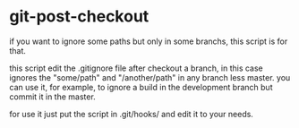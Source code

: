 # git-post-checkout

if you want to ignore some paths but only in some branchs, this script is for that.

this script edit the .gitignore file after checkout a branch, in this case ignores the "some/path" and "/another/path" in any branch less master.
you can use it, for example, to ignore a build in the development branch but commit it in the master.

for use it just put the script in .git/hooks/ and edit it to your needs.
